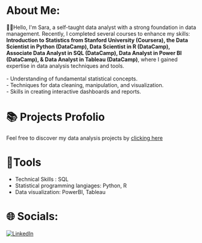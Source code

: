 # About Me:
👋🏼Hello, I'm Sara, a self-taught data analyst with a strong foundation in data management. Recently, I completed several courses to enhance my skills: <b>Introduction to Statistics from Stanford University (Coursera), the Data Scientist in Python (DataCamp), Data Scientist in R (DataCamp), Associate Data Analyst in SQL (DataCamp), Data Analyst in Power BI (DataCamp), & Data Analyst in Tableau (DataCamp)</b>, where I gained expertise in data analysis techniques and tools.<br><br> - Understanding of fundamental statistical concepts.<br> - Techniques for data cleaning, manipulation, and visualization.<br> - Skills in creating interactive dashboards and reports.

# 📚 Projects Profolio
Feel free to discover my data analysis projects by [clicking here]((https://github.com/sarajimenezj/DA_Portfolio))

# 🧰Tools
 - Technical Skills : SQL
 - Statistical programming langiages: Python, R
 - Data visualization: PowerBI, Tableau

# 🌐 Socials:
[![LinkedIn](https://img.shields.io/badge/LinkedIn-%230077B5.svg?logo=linkedin&logoColor=white)](https://www.linkedin.com/in/saraisabeljimenez/)
<!--
**sarajimenezj/sarajimenezj** is a ✨ _special_ ✨ repository because its `README.md` (this file) appears on your GitHub profile.

Here are some ideas to get you started:

- 🔭 I’m currently working on ...
- 🌱 I’m currently learning ...
- 👯 I’m looking to collaborate on ...
- 🤔 I’m looking for help with ...
- 💬 Ask me about ...
- 📫 How to reach me: ...
- 😄 Pronouns: ...
- ⚡ Fun fact: ...
-->

